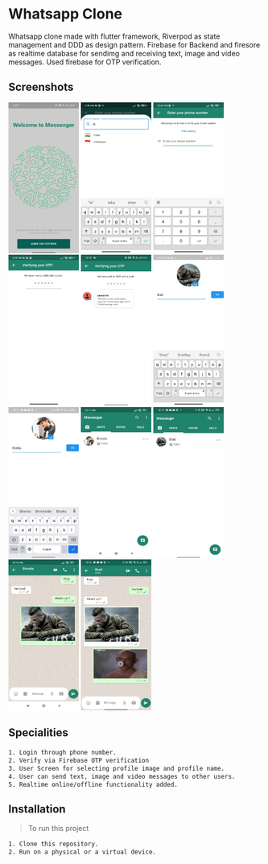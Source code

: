 # Whatsapp Clone
Whatsapp clone made with flutter framework, Riverpod as state management and DDD as design pattern. Firebase for Backend and firesore as realtime database for sendimg and receiving text, image and video messages. Used firebase for OTP verification.




## Screenshots 
<p float="left">
    <img src="https://github.com/zajiim/firebaseChatsApp/blob/main/screenshots/WelcomeScreen.jpeg" width="140" height="300" />
    <img src="https://github.com/zajiim/firebaseChatsApp/blob/main/screenshots/CountryCodeScreen.jpeg" width="140" height="300" />
    <img src="https://github.com/zajiim/firebaseChatsApp/blob/main/screenshots/PhoneNumberScreen.jpeg" width="140" height="300" />
    <img src="https://github.com/zajiim/firebaseChatsApp/blob/main/screenshots/OTPScreen.jpeg" width="140" height="300" />
    <img src="https://github.com/zajiim/firebaseChatsApp/blob/main/screenshots/VerifyOTP.jpeg" width="140" height="300" />
    <img src="https://github.com/zajiim/firebaseChatsApp/blob/main/screenshots/User1Screen.jpeg" width="140" height="300" />
    <img src="https://github.com/zajiim/firebaseChatsApp/blob/main/screenshots/User2Screen.jpeg" width="140" height="300" />
    <img src="https://github.com/zajiim/firebaseChatsApp/blob/main/screenshots/Home1Screen.jpeg" width="140" height="300" />
    <img src="https://github.com/zajiim/firebaseChatsApp/blob/main/screenshots/Home2Screen.jpeg" width="140" height="300" />
    <img src="https://github.com/zajiim/firebaseChatsApp/blob/main/screenshots/Chat1Screen.jpeg" width="140" height="300" />
    <img src="https://github.com/zajiim/firebaseChatsApp/blob/main/screenshots/Chat2Screen.jpeg" width="140" height="300" />
    </p>
  


## Specialities
```
1. Login through phone number.
2. Verify via Firebase OTP verification
3. User Screen for selecting profile image and profile name.
4. User can send text, image and video messages to other users.
5. Realtime online/offline functionality added.
```
## Installation 
> To run this project
```
1. Clone this repository. 
2. Run on a physical or a virtual device.
```